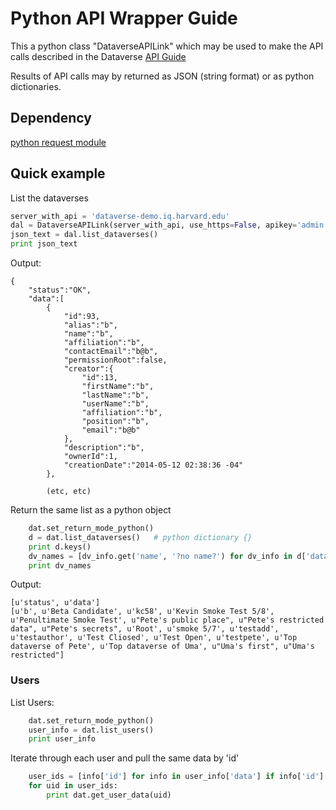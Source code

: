 # Python API Wrapper Guide

This a python class "DataverseAPILink" which may be used to make the API calls described in the Dataverse [API Guide](https://github.com/IQSS/dataverse/tree/master/scripts/api/readme.md)

Results of API calls may by returned as JSON (string format) or as python dictionaries.


## Dependency 

[python request module](http://docs.python-requests.org/)

## Quick example

List the dataverses


```python
server_with_api = 'dataverse-demo.iq.harvard.edu'
dal = DataverseAPILink(server_with_api, use_https=False, apikey='admin')
json_text = dal.list_dataverses()
print json_text
```

Output: 

	{
	    "status":"OK",
	    "data":[
	        {
	            "id":93,
	            "alias":"b",
	            "name":"b",
	            "affiliation":"b",
	            "contactEmail":"b@b",
	            "permissionRoot":false,
	            "creator":{
	                "id":13,
	                "firstName":"b",
	                "lastName":"b",
	                "userName":"b",
	                "affiliation":"b",
	                "position":"b",
	                "email":"b@b"
	            },
	            "description":"b",
	            "ownerId":1,
	            "creationDate":"2014-05-12 02:38:36 -04"
	        },
	       
			(etc, etc)
	
Return the same list as a python object

```python
	dat.set_return_mode_python()
	d = dat.list_dataverses()   # python dictionary {}
	print d.keys()
	dv_names = [dv_info.get('name', '?no name?') for dv_info in d['data']]
	print dv_names
```

Output:

	[u'status', u'data']
	[u'b', u'Beta Candidate', u'kc58', u'Kevin Smoke Test 5/8', u'Penultimate Smoke Test', u"Pete's public place", u"Pete's restricted data", u"Pete's secrets", u'Root', u'smoke 5/7', u'testadd', u'testauthor', u'Test Cliosed', u'Test Open', u'testpete', u'Top dataverse of Pete', u'Top dataverse of Uma', u"Uma's first", u"Uma's restricted"]

### Users

List Users:

```python
	dat.set_return_mode_python()
	user_info = dat.list_users()
	print user_info
```
	
Iterate through each user and pull the same data by 'id'

```python
	user_ids = [info['id'] for info in user_info['data'] if info['id'] is not None]
	for uid in user_ids:
    	print dat.get_user_data(uid)
```
